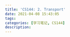 ```yaml
---
title: 'CS144: 2. Transport'
date: 2021-04-08 15:43:05
tags:
categories: [学习笔记, CS144]
description:
---
```

